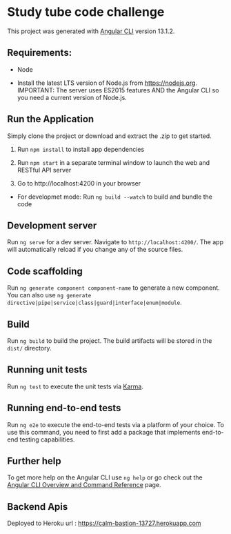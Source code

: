 # Study tube code challenge

This project was generated with [Angular CLI](https://github.com/angular/angular-cli) version 13.1.2.

## Requirements:
- Node
* Install the latest LTS version of Node.js from https://nodejs.org. IMPORTANT: The server uses ES2015 features AND the Angular CLI so you need a current version of Node.js.

## Run the Application

Simply clone the project or download and extract the .zip to get started.

1. Run `npm install` to install app dependencies

2. Run `npm start` in a separate terminal window to launch the web and RESTful API server

3. Go to http://localhost:4200 in your browser 

* For developmet mode:
    Run `ng build --watch` to build and bundle the code

## Development server

Run `ng serve` for a dev server. Navigate to `http://localhost:4200/`. The app will automatically reload if you change any of the source files.

## Code scaffolding

Run `ng generate component component-name` to generate a new component. You can also use `ng generate directive|pipe|service|class|guard|interface|enum|module`.

## Build

Run `ng build` to build the project. The build artifacts will be stored in the `dist/` directory.

## Running unit tests

Run `ng test` to execute the unit tests via [Karma](https://karma-runner.github.io).

## Running end-to-end tests

Run `ng e2e` to execute the end-to-end tests via a platform of your choice. To use this command, you need to first add a package that implements end-to-end testing capabilities.

## Further help

To get more help on the Angular CLI use `ng help` or go check out the [Angular CLI Overview and Command Reference](https://angular.io/cli) page.

## Backend Apis

Deployed to Heroku
url : https://calm-bastion-13727.herokuapp.com
